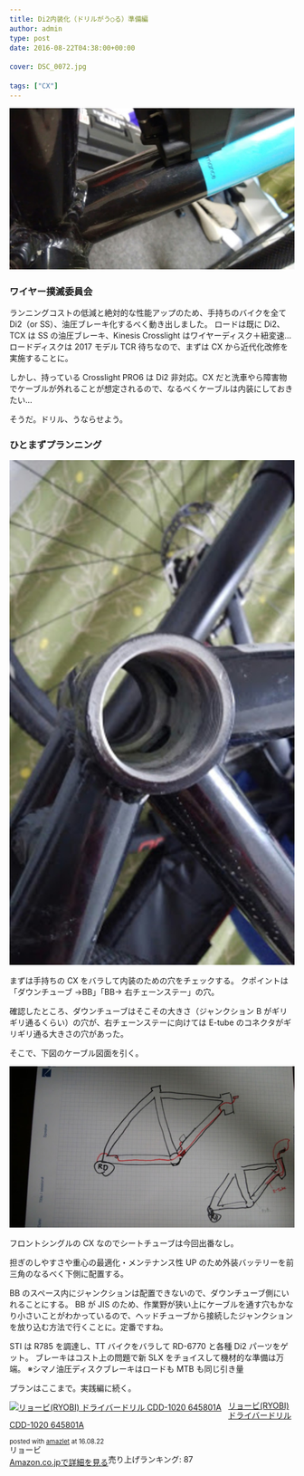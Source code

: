 ```yaml
---
title: Di2内装化（ドリルがう○る）準備編
author: admin
type: post
date: 2016-08-22T04:38:00+00:00

cover: DSC_0072.jpg

tags: ["CX"]
---
```


![image](./DSC_0072.jpg)

### ワイヤー撲滅委員会

ランニングコストの低減と絶対的な性能アップのため、手持ちのバイクを全て Di2（or SS）、油圧ブレーキ化するべく動き出しました。
ロードは既に Di2、TCX は SS の油圧ブレーキ、Kinesis Crosslight はワイヤーディスク＋紐変速…
ロードディスクは 2017 モデル TCR 待ちなので、まずは CX から近代化改修を実施することに。

しかし、持っている Crosslight PRO6 は Di2 非対応。CX だと洗車やら障害物でケーブルが外れることが想定されるので、なるべくケーブルは内装にしておきたい…

そうだ。ドリル、うならせよう。

### ひとまずプランニング

![image](./DSC_0054.jpg)

まずは手持ちの CX をバラして内装のための穴をチェックする。
クポイントは「ダウンチューブ →BB」「BB→ 右チェーンステー」の穴。

確認したところ、ダウンチューブはそこその大きさ（ジャンクション B がギリギリ通るくらい）の穴が、右チェーンステーに向けては E-tube のコネクタがギリギリ通る大きさの穴があった。

そこで、下図のケーブル図面を引く。

![image](./DSC_0100.jpg)

フロントシングルの CX なのでシートチューブは今回出番なし。

担ぎのしやすさや重心の最適化・メンテナンス性 UP のため外装バッテリーを前三角のなるべく下側に配置する。

BB のスペース内にジャンクションは配置できないので、ダウンチューブ側にいれることにする。
BB が JIS のため、作業野が狭い上にケーブルを通す穴もかなり小さいことがわかっているので、ヘッドチューブから接続したジャンクションを放り込む方法で行くことに。定番ですね。

STI は R785 を調達し、TT バイクをバラして RD-6770 と各種 Di2 パーツをゲット。
ブレーキはコスト上の問題で新 SLX をチョイスして機材的な準備は万端。
※シマノ油圧ディスクブレーキはロードも MTB も同じ引き量

プランはここまで。実践編に続く。

<div class="amazlet-box" style="margin-bottom: 0px;">
<div class="amazlet-image" style="float: left; margin: 0px 12px 1px 0px;">
<a href="http://www.amazon.co.jp/exec/obidos/ASIN/B001EEIOJA/gensobunya-22/ref=nosim/" name="amazletlink" target="_blank"><img alt="リョービ(RYOBI) ドライバードリル CDD-1020 645801A" src="https://images-fe.ssl-images-amazon.com/images/I/51VVkkLFwSL._SL160_.jpg" style="border: none;" /></a>
</div>

<div class="amazlet-info" style="line-height: 120%; margin-bottom: 10px;">
<div class="amazlet-name" style="line-height: 120%; margin-bottom: 10px;">
<a href="http://www.amazon.co.jp/exec/obidos/ASIN/B001EEIOJA/gensobunya-22/ref=nosim/" name="amazletlink" target="_blank">リョービ(RYOBI) ドライバードリル CDD-1020 645801A</a></p>

<div class="amazlet-powered-date" style="font-size: 80%; line-height: 120%; margin-top: 5px;">
posted with <a href="http://www.amazlet.com/" target="_blank" title="amazlet">amazlet</a> at 16.08.22
</div>

<div class="amazlet-detail">
リョービ <br /> 売り上げランキング: 87

<div class="amazlet-sub-info" style="float: left;">
<div class="amazlet-link" style="margin-top: 5px;">
  <a href="http://www.amazon.co.jp/exec/obidos/ASIN/B001EEIOJA/gensobunya-22/ref=nosim/" name="amazletlink" target="_blank">Amazon.co.jpで詳細を見る</a>
</div>

  </div>

  <div class="amazlet-footer" style="clear: left;">
  </div>
</div>
